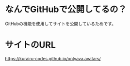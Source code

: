# なんでGitHubで公開してるの？
GitHubの機能を使用してサイトを公開しているためです。
# サイトのURL
https://kurairu-codes.github.io/onlyava.avatars/
